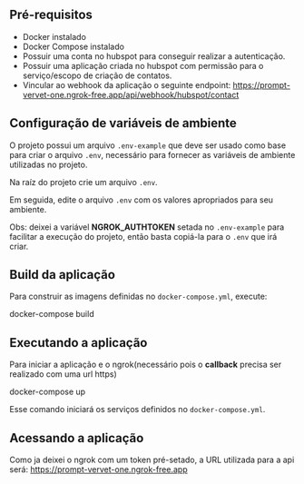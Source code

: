 ## Pré-requisitos

- Docker instalado
- Docker Compose instalado
- Possuir uma conta no hubspot para conseguir realizar a autenticação.
- Possuir uma aplicação criada no hubspot com permissão para o serviço/escopo de criação de contatos.
- Vincular ao webhook da aplicação o seguinte endpoint: https://prompt-vervet-one.ngrok-free.app/api/webhook/hubspot/contact

## Configuração de variáveis de ambiente

O projeto possui um arquivo `.env-example` que deve ser usado como base para criar o arquivo `.env`, necessário para fornecer as variáveis de ambiente utilizadas no projeto.

Na raíz do projeto crie um arquivo `.env`.

Em seguida, edite o arquivo `.env` com os valores apropriados para seu ambiente.

Obs: deixei a variável **NGROK_AUTHTOKEN** setada no `.env-example` para facilitar a execução do projeto, então basta copiá-la para o `.env` que irá criar.

## Build da aplicação

Para construir as imagens definidas no `docker-compose.yml`, execute:

docker-compose build

## Executando a aplicação

Para iniciar a aplicação e o ngrok(necessário pois o **callback** precisa ser realizado com uma url https)

docker-compose up

Esse comando iniciará os serviços definidos no `docker-compose.yml`.

## Acessando a aplicação

Como ja deixei o ngrok com um token pré-setado, a URL utilizada para a api será: https://prompt-vervet-one.ngrok-free.app


